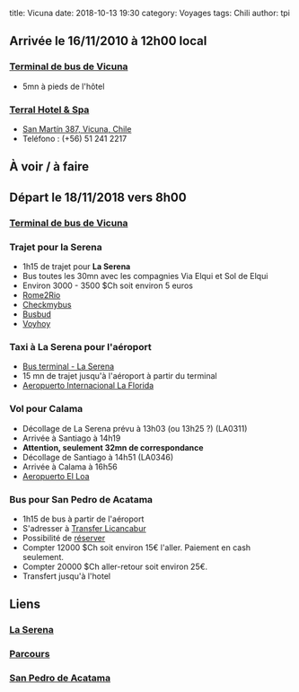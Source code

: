 title: Vicuna
date: 2018-10-13 19:30
category: Voyages
tags: Chili
author: tpi


## Arrivée le 16/11/2010 à 12h00 local

### [Terminal de bus de Vicuna](https://www.google.com/maps/place/Terminal+de+Buses+de+Vicu%C3%B1a/@-30.0353774,-70.7124757,15z/data=!4m5!3m4!1s0x0:0xf183e71792e3c487!8m2!3d-30.0353774!4d-70.7124757)

* 5mn à pieds de l'hôtel

### [Terral Hotel & Spa](http://www.terralhotel.cl/)

* [San Martín 387, Vicuna, Chile](https://www.google.cl/maps/place/San+Mart%C3%ADn+387,+Vicu%C3%B1a,+Regi%C3%B3n+de+Coquimbo,+Chile/@-30.0324004,-70.7155355,17z/data=!3m1!4b1!4m5!3m4!1s0x96901a2bcee447ab:0x73ebdd699cf5930b!8m2!3d-30.0324051!4d-70.7133468?hl=es)
* Teléfono : (+56) 51 241 2217

## À voir / à faire


## Départ le 18/11/2018 vers 8h00

### [Terminal de bus de Vicuna](https://www.google.com/maps/place/Terminal+de+Buses+de+Vicu%C3%B1a/@-30.0353774,-70.7124757,15z/data=!4m5!3m4!1s0x0:0xf183e71792e3c487!8m2!3d-30.0353774!4d-70.7124757)

### Trajet pour la Serena 

* 1h15 de trajet pour **La Serena**
* Bus toutes les 30mn avec les compagnies Via Elqui et Sol de Elqui
* Environ 3000 - 3500 $Ch soit environ 5 euros
* [Rome2Rio](https://wwww.rome2rio.com/fr/)
* [Checkmybus](https://www.checkmybus.fr)
* [Busbud](https://www.busbud.com)
* [Voyhoy](https://voychoy.com)


### Taxi à La Serena pour l'aéroport

* [Bus terminal - La Serena](https://www.google.com/maps/place/Bus+Terminal+-+La+Serena/@-29.9109984,-71.2588082,17z/data=!3m1!4b1!4m5!3m4!1s0x9691ca6eed3102a3:0x4e7a5c06135323cb!8m2!3d-29.9110031!4d-71.2566195)
* 15 mn de trajet jusqu'à l'aéroport à partir du terminal
* [Aeropuerto Internacional La Florida](https://www.google.cl/maps/search/Aeropuerto+Internacional+La+Florida+-+Aeropuerto+La+Florida+-+Coquimbo,+La+Serena,+Chile/@-29.9164329,-71.2041116,17z/data=!3m1!4b1?hl=es)

### Vol pour Calama

* Décollage de La Serena prévu à 13h03 (ou 13h25 ?) (LA0311)
* Arrivée à Santiago à 14h19
* **Attention, seulement 32mn de correspondance**
* Décollage de Santiago à 14h51 (LA0346)
* Arrivée à Calama à 16h56
* [Aeropuerto El Loa](https://www.google.cl/maps/place/Aeropuerto+El+Loa/@-22.4988477,-68.9384922,13z/data=!4m8!1m2!2m1!1saeropuerto+cerca+de+Calama,+Chile!3m4!1s0x96ac081e3e078f91:0xee9faa9acc913a26!8m2!3d-22.4988465!4d-68.9078504?hl=es)

### Bus pour San Pedro de Acatama

* 1h15 de bus à partir de l'aéroport
* S'adresser à [Transfer Licancabur](http://translicancabur.cl)
* Possibilité de [réserver](http://www.translicancabur.cl/contact.html)
* Compter 12000 $Ch soit environ 15€ l'aller. Paiement en cash seulement.
* Compter 20000 $Ch aller-retour soit environ 25€.
* Transfert jusqu'à l'hotel

## Liens

### [La Serena](http://tse-tse.org/2018/10/la-serena/)

### [Parcours](http://tse-tse.org/2018/10/chili-2018/)

### [San Pedro de Acatama](http://tse-tse.org/2018/10/san-pedro-de-acatama/)
